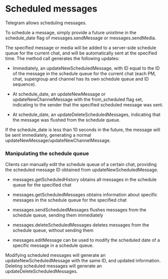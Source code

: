 # Scheduled messages

Telegram allows scheduling messages.

To schedule a message, simply provide a future unixtime in the schedule_date flag of messages.sendMessage or messages.sendMedia.

The specified message or media will be added to a server-side schedule queue for the current chat, and will be automatically sent at the specified time.
The method call generates the following updates:

- Immediately, an updateNewScheduledMessage, with ID equal to the ID of the message in the schedule queue for the current chat (each PM, chat, supergroup and channel has its own schedule queue and ID sequence).

- At schedule_date, an updateNewMessage or updateNewChannelMessage with the from_scheduled flag set, indicating to the sender that the specified scheduled message was sent.

- At schedule_date, an updateDeleteScheduledMessages, indicating that the message was flushed from the schedule queue.

If the schedule_date is less than 10 seconds in the future, the message will be sent immediately, generating a normal updateNewMessage/updateNewChannelMessage.

### Manipulating the schedule queue

Clients can manually edit the schedule queue of a certain chat, providing the scheduled message ID obtained from updateNewScheduledMessage.

- messages.getScheduledHistory obtains all messages in the schedule queue for the specified chat

- messages.getScheduledMessages obtains information about specific messages in the schedule queue for the specified chat

- messages.sendScheduledMessages flushes messages from the schedule queue, sending them immediately

- messages.deleteScheduledMessages deletes messages from the schedule queue, without sending them

- messages.editMessage can be used to modify the scheduled date of a specific message in a schedule queue.

Modifying scheduled messages will generate an updateNewScheduledMessage with the same ID, and updated information.
Deleting scheduled messages will generate an updateDeleteScheduledMessages.

